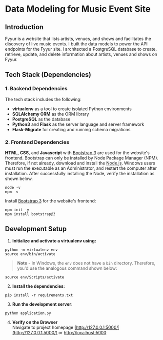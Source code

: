 # Data Modeling for Music Event Site

## Introduction
Fyyur is a website that lists artists, venues, and shows and facilitates the discovery of live music events. I built the data models to power the API endpoints for the Fyyur site. I architected a PostgreSQL database to create, retrieve, update, and delete information about artists, venues and shows on Fyyur.

## Tech Stack (Dependencies)

### 1. Backend Dependencies
The tech stack includes the following:
 * **virtualenv** as a tool to create isolated Python environments
 * **SQLAlchemy ORM** as the ORM library 
 * **PostgreSQL** as the database 
 * **Python3** and **Flask** as the server language and server framework
 * **Flask-Migrate** for creating and running schema migrations

### 2. Frontend Dependencies
**HTML**, **CSS**, and **Javascript** with [Bootstrap 3](https://getbootstrap.com/docs/3.4/customize/) are used for the website's frontend. Bootstrap can only be installed by Node Package Manager (NPM). Therefore, if not already, download and install the [Node.js](https://nodejs.org/en/download/). Windows users must run the executable as an Administrator, and restart the computer after installation. After successfully installing the Node, verify the installation as shown below.
```
node -v
npm -v
```
Install [Bootstrap 3](https://getbootstrap.com/docs/3.3/getting-started/) for the website's frontend:
```
npm init -y
npm install bootstrap@3
```

## Development Setup

1. **Initialize and activate a virtualenv using:**
```
python -m virtualenv env
source env/bin/activate
```
>**Note** - In Windows, the `env` does not have a `bin` directory. Therefore, you'd use the analogous command shown below:
```
source env/Scripts/activate
```
2. **Install the dependencies:**
```
pip install -r requirements.txt
```
3. **Run the development server:**
```
python application.py
```
4. **Verify on the Browser**<br>
Navigate to project homepage [http://127.0.0.1:5000/](http://127.0.0.1:5000/) or [http://localhost:5000](http://localhost:5000)